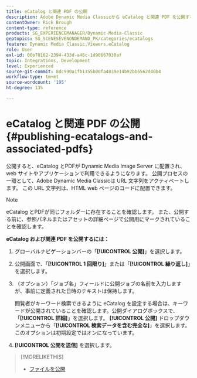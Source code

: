 ```yaml
---
title: eCatalog と関連 PDF の公開
description: Adobe Dynamic Media Classicから eCatalog と関連 PDF を公開する方法を説明します。
contentOwner: Rick Brough
content-type: reference
products: SG_EXPERIENCEMANAGER/Dynamic-Media-Classic
geptopics: SG_SCENESEVENONDEMAND_PK/categories/ecatalogs
feature: Dynamic Media Classic,Viewers,eCatalog
role: User
exl-id: 00b70162-2394-433d-a46c-1d90667030af
topic: Integrations, Development
level: Experienced
source-git-commit: 8dc990a1fb1355b00fa4839e14b92bb6562d40b4
workflow-type: tm+mt
source-wordcount: '195'
ht-degree: 13%

---
```


# eCatalog と関連 PDF の公開{#publishing-ecatalogs-and-associated-pdfs}

公開すると、eCatalog とPDFが Dynamic Media Image Server に配置され、web サイトやアプリケーションで利用できるようになります。 公開プロセスの一環として、Adobe Dynamic Media Classicは URL 文字列をアクティベートします。 この URL 文字列は、HTML web ページのコードに配置できます。

>[!NOTE]
>
>eCatalog とPDFが同じフォルダーに存在することを確認します。 また、公開する前に、参照パネルまたはアセットの詳細ページで公開用にマークされていることを確認します。

**eCatalog および関連 PDF を公開するには：**

1. グローバルナビゲーションバーの「**[!UICONTROL 公開]**」を選択します。
1. 公開画面で、「**[!UICONTROL 1 回限り]**」または「**[!UICONTROL 繰り返し]**」を選択します。
1. （オプション）「ジョブ名」フィールドに公開ジョブの名前を入力しますが、事前に定義された日時のテキストは保持します。

   閲覧者がキーワード検索できるように eCatalog を設定する場合は、キーワードが公開されていることを確認します。公開ダイアログボックスで、「**[!UICONTROL 詳細]**」を選択します。 **[!UICONTROL 公開]** ドロップダウンメニューから「**[!UICONTROL 検索データを含む完全な]**」を選択します。 このオプションは初期設定ではオンになっています。

1. **[!UICONTROL 公開を送信]** を選択します。

>[!MORELIKETHIS]
>
>* [ ファイルを公開 ](publishing-files.md)
